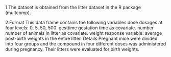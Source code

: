 1.The dataset is obtained from the litter dataset in the R package (multcomp).

2.Format
This data frame contains the following variables
dose
dosages at four levels: 0, 5, 50, 500.
gesttime
gestation time as covariate.
number
number of animals in litter as covariate.
weight
response variable: average post-birth weights in the entire litter.
Details
Pregnant mice were divided into four groups and the compound in four different doses was administered during pregnancy. Their litters were evaluated for birth weights.
